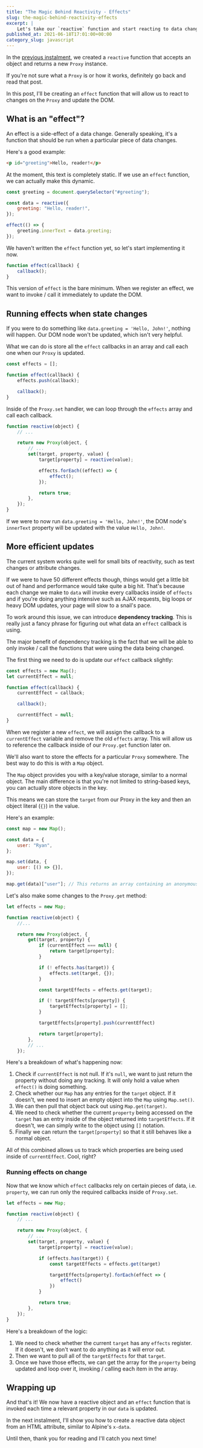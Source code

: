 ```yaml
---
title: "The Magic Behind Reactivity - Effects"
slug: the-magic-behind-reactivity-effects
excerpt: |
    Let's take our `reactive` function and start reacting to data changes.
published_at: 2021-06-18T17:01:00+00:00
category_slug: javascript
---
```


In the [previous instalment](/posts/the-magic-behind-reactivity-proxies), we created a `reactive` function that accepts an object and returns a new `Proxy` instance.

If you're not sure what a `Proxy` is or how it works, definitely go back and read that post.

In this post, I'll be creating an `effect` function that will allow us to react to changes on the `Proxy` and update the DOM.

## What is an "effect"?

An effect is a side-effect of a data change. Generally speaking, it's a function that should be run when a particular piece of data changes.

Here's a good example:

```html
<p id="greeting">Hello, reader!</p>
```

At the moment, this text is completely static. If we use an `effect` function, we can actually make this dynamic.

```js
const greeting = document.querySelector("#greeting");

const data = reactive({
    greeting: "Hello, reader!",
});

effect(() => {
    greeting.innerText = data.greeting;
});
```

We haven't written the `effect` function yet, so let's start implementing it now.

```js
function effect(callback) {
    callback();
}
```

This version of `effect` is the bare minimum. When we register an effect, we want to invoke / call it immediately to update the DOM.

## Running effects when state changes

If you were to do something like `data.greeting = 'Hello, John!'`, nothing will happen. Our DOM node won't be updated, which isn't very helpful.

What we can do is store all the `effect` callbacks in an array and call each one when our `Proxy` is updated.

```js
const effects = [];

function effect(callback) {
    effects.push(callback);

    callback();
}
```

Inside of the `Proxy.set` handler, we can loop through the `effects` array and call each callback.

```js
function reactive(object) {
    // ...

    return new Proxy(object, {
        // ...
        set(target, property, value) {
            target[property] = reactive(value);

            effects.forEach((effect) => {
                effect();
            });

            return true;
        },
    });
}
```

If we were to now run `data.greeting = 'Hello, John!'`, the DOM node's `innerText` property will be updated with the value `Hello, John!`.

## More efficient updates

The current system works quite well for small bits of reactivity, such as text changes or attribute changes.

If we were to have 50 different effects though, things would get a little bit out of hand and performance would take quite a big hit. That's because each change we make to `data` will invoke every callbacks inside of `effects` and if you're doing anything intensive such as AJAX requests, big loops or heavy DOM updates, your page will slow to a snail's pace.

To work around this issue, we can introduce **dependency tracking**. This is really just a fancy phrase for figuring out what data an `effect` callback is using.

The major benefit of dependency tracking is the fact that we will be able to only invoke / call the functions that were using the data being changed.

The first thing we need to do is update our `effect` callback slightly:

```js
const effects = new Map();
let currentEffect = null;

function effect(callback) {
    currentEffect = callback;

    callback();

    currentEffect = null;
}
```

When we register a new `effect`, we will assign the callback to a `currentEffect` variable and remove the old `effects` array. This will allow us to reference the callback inside of our `Proxy.get` function later on.

We'll also want to store the effects for a particular `Proxy` somewhere. The best way to do this is with a `Map` object.

The `Map` object provides you with a key/value storage, similar to a normal object. The main difference is that you're not limited to string-based keys, you can actually store objects in the key.

This means we can store the `target` from our Proxy in the key and then an object literal (`{}`) in the value.

Here's an example:

```js
const map = new Map();

const data = {
    user: "Ryan",
};

map.set(data, {
    user: [() => {}],
});

map.get(data)["user"]; // This returns an array containing an anonymous function.
```

Let's also make some changes to the `Proxy.get` method:

```js
let effects = new Map;

function reactive(object) {
    //...

    return new Proxy(object, {
        get(target, property) {
            if (currentEffect === null) {
                return target[property];
            }

            if (! effects.has(target)) {
                effects.set(target, {});
            }

            const targetEffects = effects.get(target);

            if (! targetEffects[property]) {
                targetEffects[property] = [];
            }

            targetEffects[property].push(currentEffect)

            return target[property];
        },
        // ...
    });
```

Here's a breakdown of what's happening now:

1. Check if `currentEffect` is not null. If it's `null`, we want to just return the property without doing any tracking. It will only hold a value when `effect()` is doing something.
2. Check whether our `Map` has any entries for the `target` object. If it doesn't, we need to insert an empty object into the `Map` using `Map.set()`.
3. We can then pull that object back out using `Map.get(target)`.
4. We need to check whether the current `property` being accessed on the `target` has an entry inside of the object returned into `targetEffects`. If it doesn't, we can simply write to the object using `[]` notation.
5. Finally we can return the `target[property]` so that it still behaves like a normal object.

All of this combined allows us to track which properties are being used inside of `currentEffect`. Cool, right?

### Running effects on change

Now that we know which `effect` callbacks rely on certain pieces of data, i.e. `property`, we can run only the required callbacks inside of `Proxy.set`.

```js
let effects = new Map;

function reactive(object) {
    // ...

    return new Proxy(object, {
        // ...
        set(target, property, value) {
            target[property] = reactive(value);

            if (effects.has(target)) {
                const targetEffects = effects.get(target)

                targetEffects[property].forEach(effect => {
                    effect()
                })
            }

            return true;
        },
    });
}
```

Here's a breakdown of the logic:

1. We need to check whether the current `target` has any `effects` register. If it doesn't, we don't want to do anything as it will error out.
2. Then we want to pull all of the `targetEffects` for that `target`.
3. Once we have those effects, we can get the array for the `property` being updated and loop over it, invoking / calling each item in the array.

## Wrapping up

And that's it! We now have a reactive object and an `effect` function that is invoked each time a relevant property in our `data` is updated.

In the next instalment, I'll show you how to create a reactive data object from an HTML attribute, similar to Alpine's `x-data`.

Until then, thank you for reading and I'll catch you next time!
